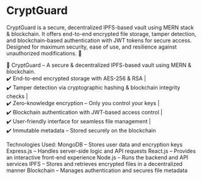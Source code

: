# CryptGuard
CryptGuard is a secure, decentralized IPFS-based vault using MERN stack &amp; blockchain. It offers end-to-end encrypted file storage, tamper detection, and blockchain-based authentication with JWT tokens for secure access. Designed for maximum security, ease of use, and resilience against unauthorized modifications. 🚀

🔐 CryptGuard – A secure & decentralized IPFS-based vault using MERN & blockchain.  
✔️ End-to-end encrypted storage with AES-256 & RSA |  
✔️ Tamper detection via cryptographic hashing & blockchain integrity checks |  
✔️ Zero-knowledge encryption – Only you control your keys |  
✔️ Blockchain authentication with JWT-based access control |  
✔️ User-friendly interface for seamless file management |  
✔️ Immutable metadata – Stored securely on the blockchain  


Technologies Used:
MongoDB – Stores user data and encryption keys
Express.js – Handles server-side logic and API requests
React.js – Provides an interactive front-end experience
Node.js – Runs the backend and API services
IPFS – Stores and retrieves encrypted files in a decentralized manner
Blockchain – Manages authentication and secures file metadata
